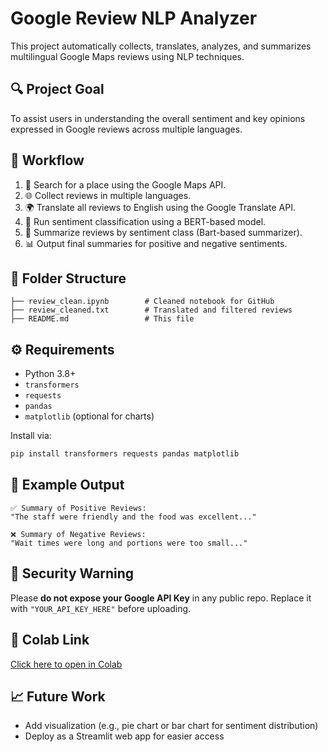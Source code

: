 
# Google Review NLP Analyzer

This project automatically collects, translates, analyzes, and summarizes multilingual Google Maps reviews using NLP techniques.

## 🔍 Project Goal

To assist users in understanding the overall sentiment and key opinions expressed in Google reviews across multiple languages.

## 🚀 Workflow

1. 🔎 Search for a place using the Google Maps API.
2. 🌐 Collect reviews in multiple languages.
3. 🌍 Translate all reviews to English using the Google Translate API.
4. 🤖 Run sentiment classification using a BERT-based model.
5. 🧠 Summarize reviews by sentiment class (Bart-based summarizer).
6. 📊 Output final summaries for positive and negative sentiments.

## 📂 Folder Structure

```
├── review_clean.ipynb        # Cleaned notebook for GitHub
├── review_cleaned.txt        # Translated and filtered reviews
├── README.md                 # This file
```

## ⚙️ Requirements

- Python 3.8+
- `transformers`
- `requests`
- `pandas`
- `matplotlib` (optional for charts)

Install via:
```bash
pip install transformers requests pandas matplotlib
```

## 📎 Example Output

```
✅ Summary of Positive Reviews:
"The staff were friendly and the food was excellent..."

❌ Summary of Negative Reviews:
"Wait times were long and portions were too small..."
```

## 🔐 Security Warning

Please **do not expose your Google API Key** in any public repo. Replace it with `"YOUR_API_KEY_HERE"` before uploading.

## 🧪 Colab Link

[Click here to open in Colab](https://colab.research.google.com/...)

## 📈 Future Work

- Add visualization (e.g., pie chart or bar chart for sentiment distribution)
- Deploy as a Streamlit web app for easier access
